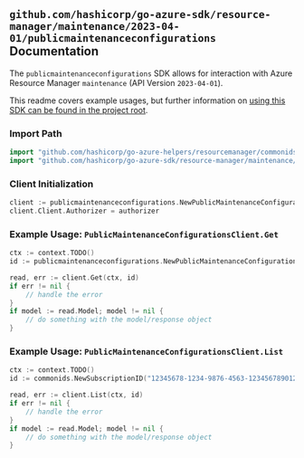 
## `github.com/hashicorp/go-azure-sdk/resource-manager/maintenance/2023-04-01/publicmaintenanceconfigurations` Documentation

The `publicmaintenanceconfigurations` SDK allows for interaction with Azure Resource Manager `maintenance` (API Version `2023-04-01`).

This readme covers example usages, but further information on [using this SDK can be found in the project root](https://github.com/hashicorp/go-azure-sdk/tree/main/docs).

### Import Path

```go
import "github.com/hashicorp/go-azure-helpers/resourcemanager/commonids"
import "github.com/hashicorp/go-azure-sdk/resource-manager/maintenance/2023-04-01/publicmaintenanceconfigurations"
```


### Client Initialization

```go
client := publicmaintenanceconfigurations.NewPublicMaintenanceConfigurationsClientWithBaseURI("https://management.azure.com")
client.Client.Authorizer = authorizer
```


### Example Usage: `PublicMaintenanceConfigurationsClient.Get`

```go
ctx := context.TODO()
id := publicmaintenanceconfigurations.NewPublicMaintenanceConfigurationID("12345678-1234-9876-4563-123456789012", "publicMaintenanceConfigurationName")

read, err := client.Get(ctx, id)
if err != nil {
	// handle the error
}
if model := read.Model; model != nil {
	// do something with the model/response object
}
```


### Example Usage: `PublicMaintenanceConfigurationsClient.List`

```go
ctx := context.TODO()
id := commonids.NewSubscriptionID("12345678-1234-9876-4563-123456789012")

read, err := client.List(ctx, id)
if err != nil {
	// handle the error
}
if model := read.Model; model != nil {
	// do something with the model/response object
}
```
